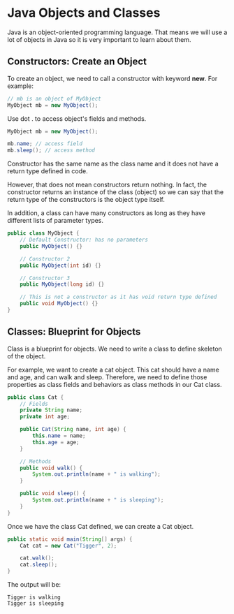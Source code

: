 # Java Objects and Classes

Java is an object-oriented programming language. That means we will use a lot of objects in Java so it is very important to learn about them.

## Constructors: Create an Object

To create an object, we need to call a constructor with keyword **new**. For example:

```Java
// mb is an object of MyObject
MyObject mb = new MyObject();
```

Use dot . to access object's fields and methods.

```Java
MyObject mb = new MyObject();

mb.name; // access field
mb.sleep(); // access method
```

Constructor has the same name as the class name and it does not have a return type defined in code. 

However, that does not mean constructors return nothing. In fact, the constructor returns an instance of the class (object) so we can say that the return type of the constructors is the object type itself. 

In addition, a class can have many constructors as long as they have different lists of parameter types.

```java
public class MyObject {
    // Default Constructor: has no parameters
    public MyObject() {}

    // Constructor 2
    public MyObject(int id) {}

    // Constructor 3
    public MyObject(long id) {}

    // This is not a constructor as it has void return type defined
    public void MyObject() {}
}
```

## Classes: Blueprint for Objects

Class is a blueprint for objects. We need to write a class to define skeleton of the object.

For example, we want to create a cat object. This cat should have a name and age, and can walk and sleep. Therefore, we need to define those properties as class fields and behaviors as class methods in our Cat class.

```java
public class Cat {
    // Fields
    private String name;
    private int age;

    public Cat(String name, int age) {
        this.name = name;
        this.age = age;
    }

    // Methods
    public void walk() {
        System.out.println(name + " is walking");
    }

    public void sleep() {
        System.out.println(name + " is sleeping");
    }
}
```

Once we have the class Cat defined, we can create a Cat object.

```java
public static void main(String[] args) {
    Cat cat = new Cat("Tigger", 2);

    cat.walk();
    cat.sleep();
}
```

The output will be:

```
Tigger is walking
Tigger is sleeping
```
